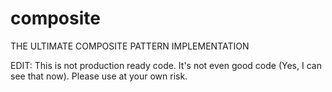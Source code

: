 # composite
THE ULTIMATE COMPOSITE PATTERN IMPLEMENTATION

EDIT: This is not production ready code. It's not even good code (Yes, I can see that now). Please use at your own risk.
